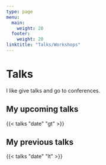 ```yaml
---
type: page
menu:
  main:
    weight: 20
  footer:
    weight: 20
linktitle: "Talks/Workshops"
---
```

# Talks

I like give talks and go to conferences.  

## My upcoming talks

{{< talks "date" "gt" >}}

## My previous talks

{{< talks "date" "lt" >}}
